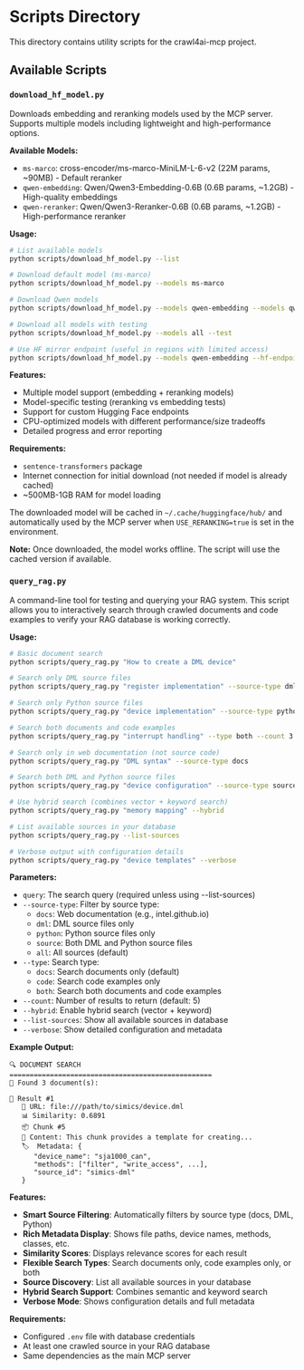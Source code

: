 # Scripts Directory

This directory contains utility scripts for the crawl4ai-mcp project.

## Available Scripts

### `download_hf_model.py`

Downloads embedding and reranking models used by the MCP server. Supports multiple models including lightweight and high-performance options.

**Available Models:**
- `ms-marco`: cross-encoder/ms-marco-MiniLM-L-6-v2 (22M params, ~90MB) - Default reranker
- `qwen-embedding`: Qwen/Qwen3-Embedding-0.6B (0.6B params, ~1.2GB) - High-quality embeddings  
- `qwen-reranker`: Qwen/Qwen3-Reranker-0.6B (0.6B params, ~1.2GB) - High-performance reranker

**Usage:**
```bash
# List available models
python scripts/download_hf_model.py --list

# Download default model (ms-marco)
python scripts/download_hf_model.py --models ms-marco

# Download Qwen models
python scripts/download_hf_model.py --models qwen-embedding --models qwen-reranker

# Download all models with testing
python scripts/download_hf_model.py --models all --test

# Use HF mirror endpoint (useful in regions with limited access)
python scripts/download_hf_model.py --models qwen-embedding --hf-endpoint https://hf-mirror.com --test
```

**Features:**
- Multiple model support (embedding + reranking models)
- Model-specific testing (reranking vs embedding tests)
- Support for custom Hugging Face endpoints
- CPU-optimized models with different performance/size tradeoffs
- Detailed progress and error reporting

**Requirements:**
- `sentence-transformers` package
- Internet connection for initial download (not needed if model is already cached)
- ~500MB-1GB RAM for model loading

The downloaded model will be cached in `~/.cache/huggingface/hub/` and automatically used by the MCP server when `USE_RERANKING=true` is set in the environment.

**Note:** Once downloaded, the model works offline. The script will use the cached version if available.

### `query_rag.py`

A command-line tool for testing and querying your RAG system. This script allows you to interactively search through crawled documents and code examples to verify your RAG database is working correctly.

**Usage:**
```bash
# Basic document search
python scripts/query_rag.py "How to create a DML device"

# Search only DML source files
python scripts/query_rag.py "register implementation" --source-type dml --count 5

# Search only Python source files  
python scripts/query_rag.py "device implementation" --source-type python

# Search both documents and code examples
python scripts/query_rag.py "interrupt handling" --type both --count 3

# Search only in web documentation (not source code)
python scripts/query_rag.py "DML syntax" --source-type docs

# Search both DML and Python source files
python scripts/query_rag.py "device configuration" --source-type source

# Use hybrid search (combines vector + keyword search)
python scripts/query_rag.py "memory mapping" --hybrid

# List available sources in your database
python scripts/query_rag.py --list-sources

# Verbose output with configuration details
python scripts/query_rag.py "device templates" --verbose
```

**Parameters:**
- `query`: The search query (required unless using --list-sources)
- `--source-type`: Filter by source type:
  - `docs`: Web documentation (e.g., intel.github.io)
  - `dml`: DML source files only
  - `python`: Python source files only  
  - `source`: Both DML and Python source files
  - `all`: All sources (default)
- `--type`: Search type:
  - `docs`: Search documents only (default)
  - `code`: Search code examples only
  - `both`: Search both documents and code examples
- `--count`: Number of results to return (default: 5)
- `--hybrid`: Enable hybrid search (vector + keyword)
- `--list-sources`: Show all available sources in database
- `--verbose`: Show detailed configuration and metadata

**Example Output:**
```
🔍 DOCUMENT SEARCH
==================================================
📄 Found 3 document(s):

🔸 Result #1
   📍 URL: file:///path/to/simics/device.dml
   📊 Similarity: 0.6891
   📦 Chunk #5
   📝 Content: This chunk provides a template for creating...
   🏷️  Metadata: {
      "device_name": "sja1000_can",
      "methods": ["filter", "write_access", ...],
      "source_id": "simics-dml"
   }
```

**Features:**
- **Smart Source Filtering**: Automatically filters by source type (docs, DML, Python)
- **Rich Metadata Display**: Shows file paths, device names, methods, classes, etc.
- **Similarity Scores**: Displays relevance scores for each result
- **Flexible Search Types**: Search documents only, code examples only, or both
- **Source Discovery**: List all available sources in your database
- **Hybrid Search Support**: Combines semantic and keyword search
- **Verbose Mode**: Shows configuration details and full metadata

**Requirements:**
- Configured `.env` file with database credentials
- At least one crawled source in your RAG database
- Same dependencies as the main MCP server

